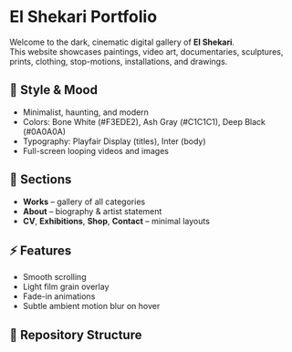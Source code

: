 # El Shekari Portfolio

Welcome to the dark, cinematic digital gallery of **El Shekari**.  
This website showcases paintings, video art, documentaries, sculptures, prints, clothing, stop-motions, installations, and drawings.  

## 🎨 Style & Mood
- Minimalist, haunting, and modern  
- Colors: Bone White (#F3EDE2), Ash Gray (#C1C1C1), Deep Black (#0A0A0A)  
- Typography: Playfair Display (titles), Inter (body)  
- Full-screen looping videos and images  

## 🖤 Sections
- **Works** – gallery of all categories  
- **About** – biography & artist statement  
- **CV**, **Exhibitions**, **Shop**, **Contact** – minimal layouts  

## ⚡ Features
- Smooth scrolling  
- Light film grain overlay  
- Fade-in animations  
- Subtle ambient motion blur on hover  

## 📂 Repository Structure
